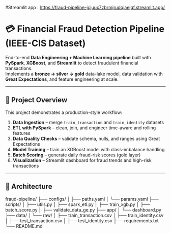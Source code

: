 #Streamlit app : https://fraud-pipeline-jcjuux7zbrmjrudqjaejqf.streamlit.app/
# 💳 Financial Fraud Detection Pipeline (IEEE-CIS Dataset)

End-to-end **Data Engineering + Machine Learning pipeline** built with **PySpark**, **XGBoost**, and **Streamlit** to detect fraudulent financial transactions.  
Implements a **bronze → silver → gold** data-lake model, data validation with **Great Expectations**, and feature engineering at scale.

---

## 📘 Project Overview

This project demonstrates a production-style workflow:

1. **Data Ingestion** – merge `train_transaction` and `train_identity` datasets  
2. **ETL with PySpark** – clean, join, and engineer time-aware and rolling features  
3. **Data Quality Checks** – validate schema, nulls, and ranges using Great Expectations  
4. **Model Training** – train an XGBoost model with class-imbalance handling  
5. **Batch Scoring** – generate daily fraud-risk scores (gold layer)  
6. **Visualization** – Streamlit dashboard for fraud trends and high-risk transactions  

---

## 🧱 Architecture

fraud-pipeline/
├── configs/
│ ├── paths.yaml
│ └── params.yaml
├── scripts/
│ ├── utils.py
│ ├── spark_etl.py
│ ├── train_xgb.py
│ ├── batch_score.py
│ ├── validate_data_ge.py
├── app/
│ └── dashboard.py
├── data/
│ └── raw/
│ ├── train_transaction.csv
│ ├── train_identity.csv
│ ├── test_transaction.csv
│ ├── test_identity.csv
├── requirements.txt
└── README.md

